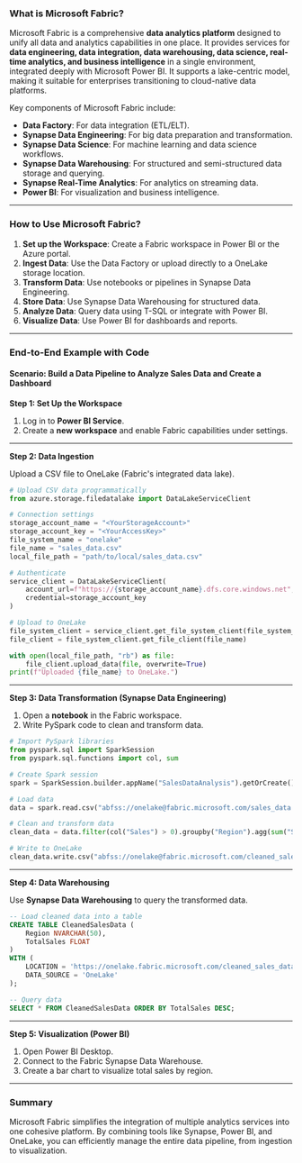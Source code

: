 ### What is Microsoft Fabric?

Microsoft Fabric is a comprehensive **data analytics platform** designed to unify all data and analytics capabilities in one place. It provides services for **data engineering, data integration, data warehousing, data science, real-time analytics, and business intelligence** in a single environment, integrated deeply with Microsoft Power BI. It supports a lake-centric model, making it suitable for enterprises transitioning to cloud-native data platforms.

Key components of Microsoft Fabric include:
- **Data Factory**: For data integration (ETL/ELT).
- **Synapse Data Engineering**: For big data preparation and transformation.
- **Synapse Data Science**: For machine learning and data science workflows.
- **Synapse Data Warehousing**: For structured and semi-structured data storage and querying.
- **Synapse Real-Time Analytics**: For analytics on streaming data.
- **Power BI**: For visualization and business intelligence.

---

### How to Use Microsoft Fabric?

1. **Set up the Workspace**: Create a Fabric workspace in Power BI or the Azure portal.
2. **Ingest Data**: Use the Data Factory or upload directly to a OneLake storage location.
3. **Transform Data**: Use notebooks or pipelines in Synapse Data Engineering.
4. **Store Data**: Use Synapse Data Warehousing for structured data.
5. **Analyze Data**: Query data using T-SQL or integrate with Power BI.
6. **Visualize Data**: Use Power BI for dashboards and reports.

---

### End-to-End Example with Code

#### Scenario: Build a Data Pipeline to Analyze Sales Data and Create a Dashboard

**Step 1: Set Up the Workspace**

1. Log in to **Power BI Service**.
2. Create a **new workspace** and enable Fabric capabilities under settings.

---

**Step 2: Data Ingestion**

Upload a CSV file to OneLake (Fabric's integrated data lake).

```python
# Upload CSV data programmatically
from azure.storage.filedatalake import DataLakeServiceClient

# Connection settings
storage_account_name = "<YourStorageAccount>"
storage_account_key = "<YourAccessKey>"
file_system_name = "onelake"
file_name = "sales_data.csv"
local_file_path = "path/to/local/sales_data.csv"

# Authenticate
service_client = DataLakeServiceClient(
    account_url=f"https://{storage_account_name}.dfs.core.windows.net",
    credential=storage_account_key
)

# Upload to OneLake
file_system_client = service_client.get_file_system_client(file_system_name)
file_client = file_system_client.get_file_client(file_name)

with open(local_file_path, "rb") as file:
    file_client.upload_data(file, overwrite=True)
print(f"Uploaded {file_name} to OneLake.")
```

---

**Step 3: Data Transformation (Synapse Data Engineering)**

1. Open a **notebook** in the Fabric workspace.
2. Write PySpark code to clean and transform data.

```python
# Import PySpark libraries
from pyspark.sql import SparkSession
from pyspark.sql.functions import col, sum

# Create Spark session
spark = SparkSession.builder.appName("SalesDataAnalysis").getOrCreate()

# Load data
data = spark.read.csv("abfss://onelake@fabric.microsoft.com/sales_data.csv", header=True, inferSchema=True)

# Clean and transform data
clean_data = data.filter(col("Sales") > 0).groupby("Region").agg(sum("Sales").alias("TotalSales"))

# Write to OneLake
clean_data.write.csv("abfss://onelake@fabric.microsoft.com/cleaned_sales_data.csv", mode="overwrite", header=True)
```

---

**Step 4: Data Warehousing**

Use **Synapse Data Warehousing** to query the transformed data.

```sql
-- Load cleaned data into a table
CREATE TABLE CleanedSalesData (
    Region NVARCHAR(50),
    TotalSales FLOAT
)
WITH (
    LOCATION = 'https://onelake.fabric.microsoft.com/cleaned_sales_data.csv',
    DATA_SOURCE = 'OneLake'
);

-- Query data
SELECT * FROM CleanedSalesData ORDER BY TotalSales DESC;
```

---

**Step 5: Visualization (Power BI)**

1. Open Power BI Desktop.
2. Connect to the Fabric Synapse Data Warehouse.
3. Create a bar chart to visualize total sales by region.

---

### Summary

Microsoft Fabric simplifies the integration of multiple analytics services into one cohesive platform. By combining tools like Synapse, Power BI, and OneLake, you can efficiently manage the entire data pipeline, from ingestion to visualization.
